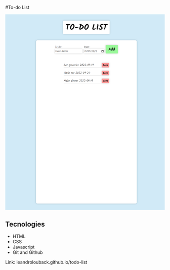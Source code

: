 #To-do List

![preview](./.github/preview.png)

## Tecnologies

- HTML
- CSS
- Javascript
- Git and Github

Link: leandrolouback.github.io/todo-list